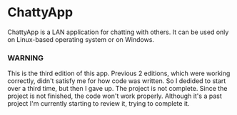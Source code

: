 # ChattyApp

ChattyApp is a LAN application for chatting with others.
It can be used only on Linux-based operating system or on Windows.

### WARNING
This is the third edition of this app. Previous 2 editions, which were working correctly, didn't satisfy me for how code was written. 
So I dedided to start over a third time, but then I gave up. The project is not complete.
Since the project is not finished, the code won't work properly.
Although it's a past project I'm currently starting to review it, trying to complete it.
